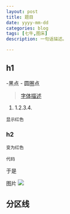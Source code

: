 ```yaml
---
layout: post
title: 题目
date: yyyy-mm-dd
categories: blog
tags: [七牛,图床]
description: 一句话描述。

---
```


## h1

-黑点
	- 圆圈点


 >[字体描述](http://something.com/)

1. 1.2.3.4.




<code>显示红色</code>



### h2


 `变为红色`

```
代码
```

于是



图片
![](http://cnfeat.qiniudn.com/image/name.jpg)


分区线
----
